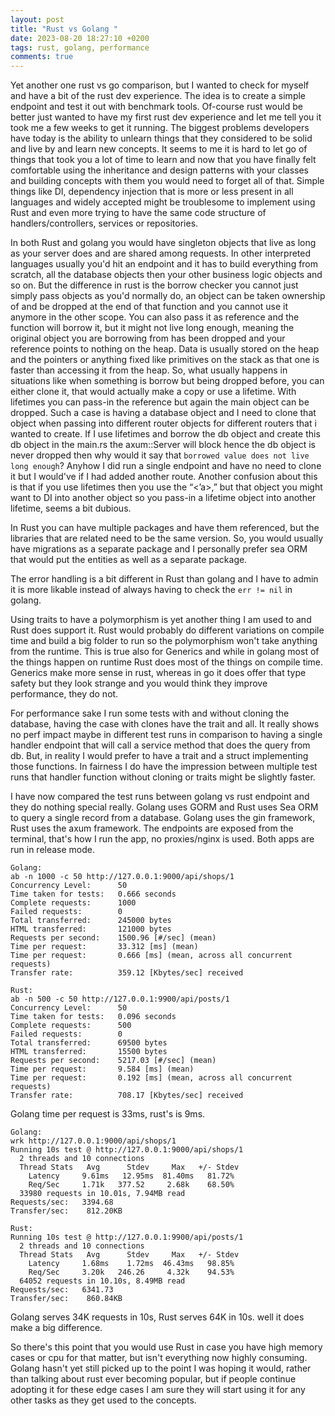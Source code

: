 ```yaml
---
layout: post
title: "Rust vs Golang "
date: 2023-08-20 18:27:10 +0200
tags: rust, golang, performance
comments: true
---
```


Yet another one rust vs go comparison, but I wanted to check for myself and have a bit of the rust dev experience. The idea is to create a simple endpoint and test it out with benchmark tools. Of-course rust would be better just wanted to have my first rust dev experience and let me tell you it took me a few weeks to get it running. The biggest problems developers have today is the ability to unlearn things that they considered to be solid and live by and learn new concepts. It seems to me it is hard to let go of things that took you a lot of time to learn and now that you have finally felt comfortable using the inheritance and design patterns with your classes and building concepts with them you would need to forget all of that. Simple things like DI, dependency injection that is more or less present in all languages and widely accepted might be troublesome to implement using Rust and even more trying to have the same code structure of handlers/controllers, services or repositories.

In both Rust and golang you would have singleton objects that live as long as your server does and are shared among requests. In other interpreted languages usually you'd hit an endpoint and it has to build everything from scratch, all the database objects then your other business logic objects and so on. But the difference in rust is the borrow checker you cannot just simply pass objects as you'd normally do, an object can be taken ownership of and be dropped at the end of that function and you cannot use it anymore in the other scope. You can also pass it as reference and the function will borrow it, but it might not live long enough, meaning the original object you are borrowing from has been dropped and your reference points to nothing on the heap. Data is usually stored on the heap and the pointers or anything fixed like primitives on the stack as that one is faster than accessing it from the heap. So, what usually happens in situations like when something is borrow but being dropped before, you can either clone it, that would actually make a copy or use a lifetime. With lifetimes you can pass-in the reference but again the main object can be dropped. Such a case is having a database object and I need to clone that object when passing into different router objects for different routers that i wanted to create. If I use lifetimes and borrow the db object and create this db object in the main.rs the axum::Server will block hence the db object is never dropped then why would it say that `borrowed value does not live long enough`? Anyhow I did run a single endpoint and have no need to clone it but I would've if I had added another route. Another confusion about this is that if you use lifetimes then you use the “<’a>,” but that object you might want to DI into another object so you pass-in a lifetime object into another lifetime, seems a bit dubious. 

In Rust you can have multiple packages and have them referenced, but the libraries that are related need to be the same version. So, you would usually have migrations as a separate package and I personally prefer sea ORM that would put the entities as well as a separate package.

The error handling is a bit different in Rust than golang and I have to admin it is more likable instead of always having to check the `err != nil` in golang.

Using traits to have a polymorphism is yet another thing I am used to and Rust does support it. Rust would probably do different variations on compile time and build a big folder to run so the polymorphism won't take anything from the runtime. This is true also for Generics and while in golang most of the things happen on runtime Rust does most of the things on compile time. Generics make more sense in rust, whereas in go it does offer that type safety but they look strange and you would think they improve performance, they do not.

For performance sake I run some tests with and without cloning the database, having the case with clones have the trait and all. It really shows no perf impact maybe in different test runs in comparison to having a single handler endpoint that will call a service method that does the query from db. But, in reality I would prefer to have a trait and a struct implementing those functions. In fairness I do have the impression between multiple test runs that handler function without cloning or traits might be slightly faster.

I have now compared the test runs between golang vs rust endpoint and they do nothing special really. Golang uses GORM and Rust uses Sea ORM to query a single record from a database. Golang uses the gin framework, Rust uses the axum framework. The endpoints are exposed from the terminal, that's how I run the app, no proxies/nginx is used. Both apps are run in release mode.

```
Golang:
ab -n 1000 -c 50 http://127.0.0.1:9000/api/shops/1
Concurrency Level:      50
Time taken for tests:   0.666 seconds
Complete requests:      1000
Failed requests:        0
Total transferred:      245000 bytes
HTML transferred:       121000 bytes
Requests per second:    1500.96 [#/sec] (mean)
Time per request:       33.312 [ms] (mean)
Time per request:       0.666 [ms] (mean, across all concurrent requests)
Transfer rate:          359.12 [Kbytes/sec] received
```

```
Rust:
ab -n 500 -c 50 http://127.0.0.1:9900/api/posts/1
Concurrency Level:      50
Time taken for tests:   0.096 seconds
Complete requests:      500
Failed requests:        0
Total transferred:      69500 bytes
HTML transferred:       15500 bytes
Requests per second:    5217.03 [#/sec] (mean)
Time per request:       9.584 [ms] (mean)
Time per request:       0.192 [ms] (mean, across all concurrent requests)
Transfer rate:          708.17 [Kbytes/sec] received
```

Golang time per request is 33ms, rust's is 9ms.

```
Golang:
wrk http://127.0.0.1:9000/api/shops/1
Running 10s test @ http://127.0.0.1:9000/api/shops/1
  2 threads and 10 connections
  Thread Stats   Avg      Stdev     Max   +/- Stdev
    Latency     9.61ms   12.95ms  81.40ms   81.72%
    Req/Sec     1.71k   377.52     2.68k    68.50%
  33980 requests in 10.01s, 7.94MB read
Requests/sec:   3394.68
Transfer/sec:    812.20KB
```


```
Rust:
Running 10s test @ http://127.0.0.1:9900/api/posts/1
  2 threads and 10 connections
  Thread Stats   Avg      Stdev     Max   +/- Stdev
    Latency     1.68ms    1.72ms  46.43ms   98.85%
    Req/Sec     3.20k   246.26     4.32k    94.53%
  64052 requests in 10.10s, 8.49MB read
Requests/sec:   6341.73
Transfer/sec:    860.84KB
```

Golang serves 34K requests in 10s, Rust serves 64K in 10s. well it does make a big difference.

So there's this point that you would use Rust in case you have high memory cases or cpu for that matter, but isn't everything now highly consuming. Golang hasn't yet still picked up to the point I was hoping it would, rather than talking about rust ever becoming popular, but if people continue adopting it for these edge cases I am sure they will start using it for any other tasks as they get used to the concepts.



